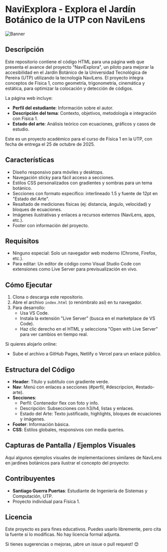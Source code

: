 # NaviExplora - Explora el Jardín Botánico de la UTP con NaviLens

![Banner](https://via.placeholder.com/1200x300?text=NaviExplora+Banner) <!-- Placeholder para un banner; puedes reemplazarlo con una imagen real -->

## Descripción

Este repositorio contiene el código HTML para una página web que presenta el avance del proyecto "NaviExplora", un piloto para mejorar la accesibilidad en el Jardín Botánico de la Universidad Tecnológica de Pereira (UTP) utilizando la tecnología NaviLens. El proyecto integra conceptos de Física 1, como geometría, trigonometría, cinemática y estática, para optimizar la colocación y detección de códigos.

La página web incluye:
- **Perfil del estudiante**: Información sobre el autor.
- **Descripción del tema**: Contexto, objetivos, metodología e integración con Física 1.
- **Estado del arte**: Análisis teórico con ecuaciones, gráficos y casos de estudio.

Este es un proyecto académico para el curso de Física 1 en la UTP, con fecha de entrega el 25 de octubre de 2025.

## Características

- Diseño responsivo para móviles y desktops.
- Navegación sticky para fácil acceso a secciones.
- Estilos CSS personalizados con gradientes y sombras para un tema botánico.
- Secciones con formato específico: interlineado 1.5 y fuente de 12pt en "Estado del Arte".
- Resaltado de mediciones físicas (ej: distancia, ángulo, velocidad) y bloques de ecuaciones.
- Imágenes ilustrativas y enlaces a recursos externos (NaviLens, apps, etc.).
- Footer con información del proyecto.

## Requisitos

- Ninguno especial: Solo un navegador web moderno (Chrome, Firefox, etc.).
- Para editar: Un editor de código como Visual Studio Code con extensiones como Live Server para previsualización en vivo.

## Cómo Ejecutar

1. Clona o descarga este repositorio.
2. Abre el archivo `index.html` (o renómbralo así) en tu navegador.
3. Para desarrollo:
   - Usa VS Code.
   - Instala la extensión "Live Server" (busca en el marketplace de VS Code).
   - Haz clic derecho en el HTML y selecciona "Open with Live Server" para ver cambios en tiempo real.

Si quieres alojarlo online:
- Sube el archivo a GitHub Pages, Netlify o Vercel para un enlace público.

## Estructura del Código

- **Header**: Título y subtítulo con gradiente verde.
- **Nav**: Menú con enlaces a secciones (#perfil, #descripcion, #estado-arte).
- **Secciones**:
  - Perfil: Contenedor flex con foto y info.
  - Descripción: Subsecciones con h3/h4, listas y enlaces.
  - Estado del Arte: Texto justificado, highlights, bloques de ecuaciones y imágenes.
- **Footer**: Información básica.
- **CSS**: Estilos globales, responsivos con media queries.

## Capturas de Pantalla / Ejemplos Visuales

Aquí algunos ejemplos visuales de implementaciones similares de NaviLens en jardines botánicos para ilustrar el concepto del proyecto:

## Contribuyentes

- **Santiago Guerra Puertas**: Estudiante de Ingeniería de Sistemas y Computación, UTP.
- Proyecto individual para Física 1.

## Licencia

Este proyecto es para fines educativos. Puedes usarlo libremente, pero cita la fuente si lo modificas. No hay licencia formal adjunta.

Si tienes sugerencias o mejoras, ¡abre un issue o pull request! 😊

